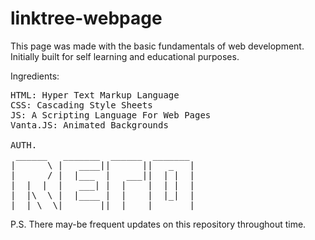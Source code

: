 # linktree-webpage

This page was made with the basic fundamentals of web development. Initially built for self learning and educational purposes.

Ingredients:
<pre>
HTML: Hyper Text Markup Language
CSS: Cascading Style Sheets
JS: A Scripting Language For Web Pages
Vanta.JS: Animated Backgrounds

AUTH.
 ______   _______  ______  _______
|      \ |   ____||      ||   _   |
|      / |  |___  |   ___||  | |  |
|  |  |  |   ___| |  |    |  | |  |
|  |\  \ |  |____ |  |    |  |_|  |
|__| \__\|_______||__|    |_______|   
</pre>
P.S. There may-be frequent updates on this repository throughout time.
